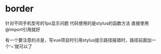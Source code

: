 # border
针对不同手机型号的1px显示问题
代码使用的是stylus的函数方法
直接使用@import引用就好

有一个要注意的点是，写vue项目时引用stylus提示路径报错时，路径前面加一个‘~’就可以了